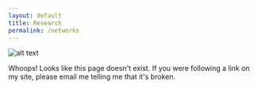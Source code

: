 ```yaml
---
layout: default
title: Research
permalink: /networks
---
```


![alt text](/images/404.gif "Page Not Found")

Whoops! Looks like this page doesn't exist. If you were following a
link on my site, please email me telling me that it's broken.

